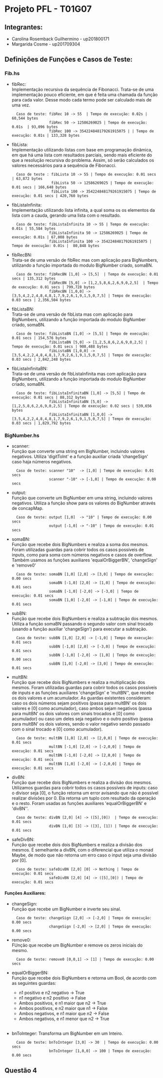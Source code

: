 # Projeto PFL - T01G07

## Integrantes:
* Carolina Rosemback Guilhermino - up201800171
* Margarida Cosme - up201709304

## Definições de Funções e Casos de Teste:
### Fib.hs

* fibRec:  
Implementação recursiva da sequência de Fibonacci. Trata-se de uma implementação pouco eficiente, em que é feita uma chamada da função para cada valor. Desse modo cada termo pode ser calculado mais de uma vez.

        Caso de teste: fibRec 10 -> 55  | Tempo de execução: 0.02s | 60,544 bytes
                       fibRec 50 -> 12586269025 | Tempo de execução: 0.01s  | 93,096 bytes
                       fibRec 100 -> 354224848179261915075 | | Tempo de execução: 0.01s | 133,328 bytes
* fibLista:  
Implementação utilizando listas com base em programação dinâmica, em que há uma lista com resultados parciais, sendo mais eficiente do que a resolução recursiva do problema. Assim, só serão calculados os valores necessários para a sequência de Fibonacci.

        Caso de teste : fibLista 10 -> 55 | Tempo de execução: 0.01 secs | 63,872 bytes
                        fibLista 50 -> 12586269025 | Tempo de execução: 0.01 secs | 166,648 bytes
                        fibLista 100 -> 354224848179261915075 | Tempo de execução: 0.01 secs | 420,760 bytes

* fibListaInfinita:  
Implementação utilizando lista infinita, a qual soma os os elementos da lista com a cauda, gerando uma lista com o resultado.

        Caso de teste: fibListaInfinita 10 -> 55 | Tempo de execução: 0.01s | 55,584 bytes
                       fibListaInfinita 50 -> 12586269025 | Tempo de execução: 0.01s | 67,008 bytes
                       fibListaInfinita 100 -> 354224848179261915075 | Tempo de execução: 0.01s |  80,848 bytes

* fibRecBN:  
Trata-se de uma versão de fibRec mas com aplicação para BigNumbers, utilizando a função importada do modulo BigNumber criado, somaBN.

        Caso de teste: fibRecBN [1,0] -> [5,5]  | Tempo de execução: 0.01 secs | 135,312 bytes
                       fibRecBN [5,0] -> [1,2,5,8,6,2,6,9,0,2,5]  | Tempo de execução: 0.01 secs | 799,728 bytes
                       fibRecBN [1,0,0] -> [3,5,4,2,2,4,8,4,8,1,7,9,2,6,1,9,1,5,0,7,5] | Tempo de execução: 0.03 secs | 2,356,504 bytes

* fibListaBN:  
Trata-se de uma versão de fibLista mas com aplicação para BigNumbers, utilizando a função importada do modulo BigNumber criado, somaBN.

        Caso de teste: fibListaBN [1,0] -> [5,5] | Tempo de execução: 0.01 secs | 154,576 bytes
                       fibListaBN [5,0] -> [1,2,5,8,6,2,6,9,0,2,5] | Tempo de execução: 0.01 secs | 908,488 bytes
                       fibListaBN [1,0,0] -> [3,5,4,2,2,4,8,4,8,1,7,9,2,6,1,9,1,5,0,7,5] | Tempo de execução: 0.03 secs | 2,842,248 bytes

* fibListaInfinitaBN:  
Trata-se de uma versão de fibListaInfinita mas com aplicação para BigNumbers, utilizando a função importada do modulo BigNumber criado, somaBN.

        Caso de teste: fibListaInfinitaBN [1,0] -> [5,5] | Tempo de execução: 0.01 secs | 88,312 bytes
                       fibListaInfinitaBN [5,0] -> [1,2,5,8,6,2,6,9,0,2,5] | Tempo de execução: 0.02 secs | 539,656 bytes
                       fibListaInfinitaBN [1,0,0] ->  [3,5,4,2,2,4,8,4,8,1,7,9,2,6,1,9,1,5,0,7,5] | Tempo de execução: 0.03 secs | 1,829,792 bytes

### BigNumber.hs

* scanner:   
Função que converte uma string em BigNumber, incluindo valores negativos. Utiliza 'digitToInt' e a função auxiliar criada 'changeSign' caso haja números negativos.

        Caso de teste: scanner "10"  -> [1,0] | Tempo de execução: 0.01 secs
                       scanner "-10" -> [-1,0] | Tempo de execução: 0.00 secs

* output:  
Função que converte um BigNumber em uma string, incluindo valores negativos. Utiliza a função show para os valores do BigNumber através de concapMap.

        Caso de teste: output [1,0]  -> "10" | Tempo de execução: 0.00 secs
                       output [-1,0] -> "-10" | Tempo de execução: 0.01 secs

* somaBN:  
Função que recebe dois BigNumbers e realiza a soma dos mesmos. Foram utilizadas guardas para cobrir todos os casos possíveis de inputs, como para soma com números negativos e casos de overflow. Também usamos as funções auxiliares 'equalOrBiggerBN', 'changeSign' e 'remove0'

        Caso de teste: somaBN [1,0] [2,0] -> [3,0] | Tempo de execução: 0.00 secs
                       somaBN [-1,0] [2,0] -> [1,0] | Tempo de execução: 0.01 secs
                       somaBN [-1,0] [-2,0] -> [-3,0] | Tempo de execução: 0.01 secs
                       somaBN [1,0] [-2,0] -> [-1,0] | Tempo de execução: 0.01 secs
               
* subBN:  
Função que recebe dois BigNumbers e realiza a subtração dos mesmos. Utiliza a função somaBN passando o segundo valor com sinal trocado (usando a função auxiliar 'changeSign') para executar a subtração.

        Caso de teste: subBN [1,0] [2,0] -> [-1,0] | Tempo de execução: 0.01 secs
                       subBN [-1,0] [2,0] -> [-3,0] | Tempo de execução: 0.01 secs
                       subBN [-1,0] [-2,0] -> [1,0] | Tempo de execução: 0.00 secs
                       subBN [1,0] [-2,0] -> [3,0] | Tempo de execução: 0.01 secs

* multBN:  
Função que recebe dois BigNumbers e realiza a multiplicação dos mesmos. Foram utilizadas guardas para cobrir todos os casos possíveis de inputs e as funções auxiliares 'changeSign' e 'multBN'', que recebe os dois valores e um acumulador. As guardas existentes consideram: caso os dois números sejam positivos (passa para multBN' os dois valores e [0] como acumulador), caso ambos sejam negativos  (passa para multBN' os dois valores com sinais trocados e [0] como acumulador) ou caso um deles seja negativo e o outro positivo (passa para multBN' os dois valores, sendo o valor negativo sendo passado com o sinal trocado e [0] como acumulador).

        Caso de teste: multBN [1,0] [2,0] -> [2,0,0] | Tempo de execução: 0.01 secs
                       multBN [-1,0] [2,0] -> [-2,0,0] | Tempo de execução: 0.01 secs
                       multBN [-1,0] [-2,0] -> [2,0,0] | Tempo de execução: 0.01 secs
                       multBN [1,0] [-2,0] -> [-2,0,0] | Tempo de execução: 0.01 secs

* divBN:  
Função que recebe dois BigNumbers e realiza a divisão dos mesmos. Utilizamos guardas para cobrir todos os casos possíveis de inputs: caso o divisor seja [0], o função retorna um error avisando que não é possível realizar divisões por 0. Ela retorna um tuplo com resultado da operação e o resto. Foram usadas as funções auxiliares 'equalOrBiggerBN' e 'divBN''.

        Caso de teste: divBN [2,0] [4] -> ([5],[0])  | Tempo de execução: 0.01 secs
                       divBN [1,0] [3] -> ([3], [1]) | Tempo de execução: 0.01 secs

* safeDivBN:  
Função que recebe dois dois BigNumbers e realiza a divisão dos mesmos. É semelhante a divBN, com o diferencial que utiliza o monad Maybe, de modo que não retorna um erro caso o input seja uma divisão por [0]. 

        Caso de teste: safeDivBN [2,0] [0] -> Nothing | Tempo de execução: 0.01 secs
                       safeDivBN [2,0] [4] -> ([5],[0]) | Tempo de execução: 0.01 secs

#### Funções Auxiliares:

* changeSign:  
Função que recebe um BigNumber e inverte seu sinal.

        Caso de teste: changeSign [2,0] -> [-2,0] | Tempo de execução: 0.00 secs
                       changeSign [-2,0] -> [2,0] | Tempo de execução: 0.00 secs

* remove0:  
FUnção que recebe um BigNumber e remove os zeros iniciais do mesmo.

        Caso de teste: remove0 [0,0,1] -> [1] | Tempo de execução: 0.00 secs
                      
* equalOrBiggerBN:  
Função que recebe dois BigNumbers e retorna um Bool, de acordo com as seguintes guardas:  
    * n1 positivo e n2 negativo -> True
    * n1 negativo e n2 positivo -> False
    * Ambos positivos, e n1 maior que n2 -> True
    * Ambos positivos, e n2 maior que n1 -> False
    * Ambos negativos, e n1 maior que n2 -> False
    * Ambos negativos, e n1 menor que n2 -> True    
  <br>
* bnToInteger:
Transforma um BigNumber em um Inteiro.

        Caso de teste: bnToInteger [3,0] -> 30  | Tempo de execução: 0.00 secs
                       bnToInteger [1,0,0] -> 100 | Tempo de execução: 0.00 secs


## Questão 4
